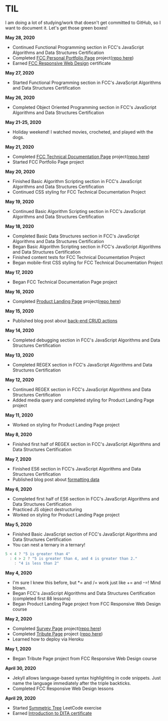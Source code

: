 # TIL
I am doing a lot of studying/work that doesn't get committed to GitHub, so I want to document it. Let's get those green boxes!

**May 28, 2020**
- Continued Functional Programming section in FCC's JavaScript Algorithms and Data Structures Certification
- Completed [FCC Personal Portfolio Page](https://portfolio-page-fcc.herokuapp.com/) project([repo here](https://github.com/AudTheCodeWitch/FCC-Portfolio-Page))
- Earned [FCC Responsive Web Design](https://www.freecodecamp.org/certification/audthecodewitch/responsive-web-design) certificate

**May 27, 2020**
- Started Functional Programming section in FCC's JavaScript Algorithms and Data Structures Certification

**May 26, 2020**
- Completed Object Oriented Programming section in FCC's JavaScript Algorithms and Data Structures Certification

**May 21-25, 2020**
- Holiday weekend! I watched movies, crocheted, and played with the dogs.

**May 21, 2020**
- Completed [FCC Technical Documentation Page](https://ruby-docs-fcc.herokuapp.com/) project([repo here](https://github.com/AudTheCodeWitch/FCC-tech-docs-page))
- Started FCC Portfolio Page project

**May 20, 2020**
- Finished Basic Algorithm Scripting section in FCC's JavaScript Algorithms and Data Structures Certification
- Continued CSS styling for FCC Technical Documentation Project

**May 19, 2020**
- Continued Basic Algorithm Scripting section in FCC's JavaScript Algorithms and Data Structures Certification

**May 18, 2020**
- Completed Basic Data Structures section in FCC's JavaScript Algorithms and Data Structures Certification
- Began Basic Algorithm Scripting section in FCC's JavaScript Algorithms and Data Structures Certification
- Finished content tests for FCC Technical Documentation Project
- Began mobile-first CSS styling for FCC Technical Documentation Project

**May 17, 2020**
- Began FCC Technical Documentation Page project

**May 16, 2020**
- Completed [Product Landing Page](https://tarot-product-landing-fcc.herokuapp.com/) project([repo here](https://github.com/AudTheCodeWitch/FCC-Product-Landing-Page))

**May 15, 2020**
- Published blog post about [back-end CRUD actions](https://www.codewitch.dev/covidiary_pt_7_-_a_little_more_action)

**May 14, 2020**
- Completed debugging section in FCC's JavaScript Algorithms and Data Structures Certification

**May 13, 2020**
- Completed REGEX section in FCC's JavaScript Algorithms and Data Structures Certification

**May 12, 2020**
- Continued REGEX section in FCC's JavaScript Algorithms and Data Structures Certification
- Added media query and completed styling for Product Landing Page project

**May 11, 2020**
- Worked on styling for Product Landing Page project

**May 8, 2020**
- Finished first half of REGEX section in FCC's JavaScript Algorithms and Data Structures Certification

**May 7, 2020**
- Finished ES6 section in FCC's JavaScript Algorithms and Data Structures Certification
- Published blog post about [formatting data](https://www.codewitch.dev/covidiary_pt_6_-_formatting_data)

**May 6, 2020**
- Completed first half of ES6 section in FCC's JavaScript Algorithms and Data Structures Certification
- Practiced JS object destructuring
- Worked on styling for Product Landing Page project

**May 5, 2020**
- Finished Basic JavaScript section of FCC's JavaScript Algorithms and Data Structures Certification
- You can nest a ternary in a ternary!

```javascript
5 < 4 ? "5 is greater than 4"
  : 4 > 2 ? "5 is greater than 4, and 4 is greater than 2."
    : "4 is less than 2"
```

**May 4, 2020**
- I'm sure I knew this before, but \*= and /= work just like += and -=! Mind blown.
- Began FCC's JavaScript Algorithms and Data Structures Certification (completed first 88 lessons)
- Began Product Landing Page project from FCC Responsive Web Design course

**May 2, 2020**
- Completed [Survey Page](https://aquarium-survey-fcc.herokuapp.com/) project([repo here](https://github.com/AudTheCodeWitch/FCC-Survey-Form))
- Completed [Tribute Page](https://mequa-tribute-fcc.herokuapp.com/) project ([repo here](https://github.com/AudTheCodeWitch/FCC-Tribute-Page))
- Learned how to deploy via Heroku

**May 1, 2020**
- Began Tribute Page project from FCC Responsive Web Design course

**April 30, 2020**
- Jekyll allows language-based syntax highlighting in code snippets. Just name the language immediately after the triple backticks.
- Completed FCC Responsive Web Design lessons

**April 29, 2020**
- Started [Symmetric Tree](https://leetcode.com/explore/learn/card/data-structure-tree/17/solve-problems-recursively/536/) LeetCode exercise
- Earned [Introduction to DITA certificate](/LearningDITA_certificate.pdf)
